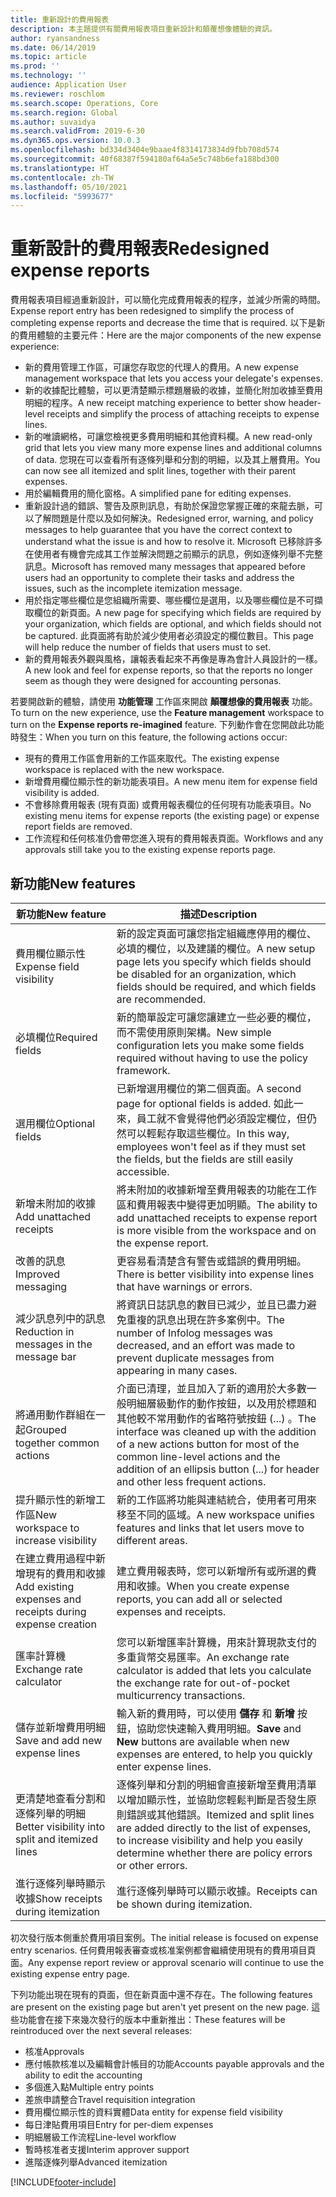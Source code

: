 ```yaml
---
title: 重新設計的費用報表
description: 本主題提供有關費用報表項目重新設計和顛覆想像體驗的資訊。
author: ryansandness
ms.date: 06/14/2019
ms.topic: article
ms.prod: ''
ms.technology: ''
audience: Application User
ms.reviewer: roschlom
ms.search.scope: Operations, Core
ms.search.region: Global
ms.author: suvaidya
ms.search.validFrom: 2019-6-30
ms.dyn365.ops.version: 10.0.3
ms.openlocfilehash: bd334d3404e9baae4f8314173834d9fbb708d574
ms.sourcegitcommit: 40f68387f594180af64a5e5c748b6efa188bd300
ms.translationtype: HT
ms.contentlocale: zh-TW
ms.lasthandoff: 05/10/2021
ms.locfileid: "5993677"
---
```

# <a name="redesigned-expense-reports"></a><span data-ttu-id="1afbd-103">重新設計的費用報表</span><span class="sxs-lookup"><span data-stu-id="1afbd-103">Redesigned expense reports</span></span>

<span data-ttu-id="1afbd-104">費用報表項目經過重新設計，可以簡化完成費用報表的程序，並減少所需的時間。</span><span class="sxs-lookup"><span data-stu-id="1afbd-104">Expense report entry has been redesigned to simplify the process of completing expense reports and decrease the time that is required.</span></span> <span data-ttu-id="1afbd-105">以下是新的費用體驗的主要元件：</span><span class="sxs-lookup"><span data-stu-id="1afbd-105">Here are the major components of the new expense experience:</span></span>

- <span data-ttu-id="1afbd-106">新的費用管理工作區，可讓您存取您的代理人的費用。</span><span class="sxs-lookup"><span data-stu-id="1afbd-106">A new expense management workspace that lets you access your delegate's expenses.</span></span>
- <span data-ttu-id="1afbd-107">新的收據配比體驗，可以更清楚顯示標題層級的收據，並簡化附加收據至費用明細的程序。</span><span class="sxs-lookup"><span data-stu-id="1afbd-107">A new receipt matching experience to better show header-level receipts and simplify the process of attaching receipts to expense lines.</span></span>
- <span data-ttu-id="1afbd-108">新的唯讀網格，可讓您檢視更多費用明細和其他資料欄。</span><span class="sxs-lookup"><span data-stu-id="1afbd-108">A new read-only grid that lets you view many more expense lines and additional columns of data.</span></span> <span data-ttu-id="1afbd-109">您現在可以查看所有逐條列舉和分割的明細，以及其上層費用。</span><span class="sxs-lookup"><span data-stu-id="1afbd-109">You can now see all itemized and split lines, together with their parent expenses.</span></span>
- <span data-ttu-id="1afbd-110">用於編輯費用的簡化窗格。</span><span class="sxs-lookup"><span data-stu-id="1afbd-110">A simplified pane for editing expenses.</span></span>
- <span data-ttu-id="1afbd-111">重新設計過的錯誤、警告及原則訊息，有助於保證您掌握正確的來龍去脈，可以了解問題是什麼以及如何解決。</span><span class="sxs-lookup"><span data-stu-id="1afbd-111">Redesigned error, warning, and policy messages to help guarantee that you have the correct context to understand what the issue is and how to resolve it.</span></span> <span data-ttu-id="1afbd-112">Microsoft 已移除許多在使用者有機會完成其工作並解決問題之前顯示的訊息，例如逐條列舉不完整訊息。</span><span class="sxs-lookup"><span data-stu-id="1afbd-112">Microsoft has removed many messages that appeared before users had an opportunity to complete their tasks and address the issues, such as the incomplete itemization message.</span></span>
- <span data-ttu-id="1afbd-113">用於指定哪些欄位是您組織所需要、哪些欄位是選用，以及哪些欄位是不可擷取欄位的新頁面。</span><span class="sxs-lookup"><span data-stu-id="1afbd-113">A new page for specifying which fields are required by your organization, which fields are optional, and which fields should not be captured.</span></span> <span data-ttu-id="1afbd-114">此頁面將有助於減少使用者必須設定的欄位數目。</span><span class="sxs-lookup"><span data-stu-id="1afbd-114">This page will help reduce the number of fields that users must to set.</span></span>
- <span data-ttu-id="1afbd-115">新的費用報表外觀與風格，讓報表看起來不再像是專為會計人員設計的一樣。</span><span class="sxs-lookup"><span data-stu-id="1afbd-115">A new look and feel for expense reports, so that the reports no longer seem as though they were designed for accounting personas.</span></span>

<span data-ttu-id="1afbd-116">若要開啟新的體驗，請使用 **功能管理** 工作區來開啟 **顛覆想像的費用報表** 功能。</span><span class="sxs-lookup"><span data-stu-id="1afbd-116">To turn on the new experience, use the **Feature management** workspace to turn on the **Expense reports re-imagined** feature.</span></span> <span data-ttu-id="1afbd-117">下列動作會在您開啟此功能時發生：</span><span class="sxs-lookup"><span data-stu-id="1afbd-117">When you turn on this feature, the following actions occur:</span></span>

- <span data-ttu-id="1afbd-118">現有的費用工作區會用新的工作區來取代。</span><span class="sxs-lookup"><span data-stu-id="1afbd-118">The existing expense workspace is replaced with the new workspace.</span></span>
- <span data-ttu-id="1afbd-119">新增費用欄位顯示性的新功能表項目。</span><span class="sxs-lookup"><span data-stu-id="1afbd-119">A new menu item for expense field visibility is added.</span></span>
- <span data-ttu-id="1afbd-120">不會移除費用報表 (現有頁面) 或費用報表欄位的任何現有功能表項目。</span><span class="sxs-lookup"><span data-stu-id="1afbd-120">No existing menu items for expense reports (the existing page) or expense report fields are removed.</span></span>
- <span data-ttu-id="1afbd-121">工作流程和任何核准仍會帶您進入現有的費用報表頁面。</span><span class="sxs-lookup"><span data-stu-id="1afbd-121">Workflows and any approvals still take you to the existing expense reports page.</span></span>

## <a name="new-features"></a><span data-ttu-id="1afbd-122">新功能</span><span class="sxs-lookup"><span data-stu-id="1afbd-122">New features</span></span>

| <span data-ttu-id="1afbd-123">新功能</span><span class="sxs-lookup"><span data-stu-id="1afbd-123">New feature</span></span> | <span data-ttu-id="1afbd-124">描述</span><span class="sxs-lookup"><span data-stu-id="1afbd-124">Description</span></span> |
|---|----|
| <span data-ttu-id="1afbd-125">費用欄位顯示性</span><span class="sxs-lookup"><span data-stu-id="1afbd-125">Expense field visibility</span></span> | <span data-ttu-id="1afbd-126">新的設定頁面可讓您指定組織應停用的欄位、必填的欄位，以及建議的欄位。</span><span class="sxs-lookup"><span data-stu-id="1afbd-126">A new setup page lets you specify which fields should be disabled for an organization, which fields should be required, and which fields are recommended.</span></span> |
| <span data-ttu-id="1afbd-127">必填欄位</span><span class="sxs-lookup"><span data-stu-id="1afbd-127">Required fields</span></span> | <span data-ttu-id="1afbd-128">新的簡單設定可讓您讓建立一些必要的欄位，而不需使用原則架構。</span><span class="sxs-lookup"><span data-stu-id="1afbd-128">New simple configuration lets you make some fields required without having to use the policy framework.</span></span> |
| <span data-ttu-id="1afbd-129">選用欄位</span><span class="sxs-lookup"><span data-stu-id="1afbd-129">Optional fields</span></span> | <span data-ttu-id="1afbd-130">已新增選用欄位的第二個頁面。</span><span class="sxs-lookup"><span data-stu-id="1afbd-130">A second page for optional fields is added.</span></span> <span data-ttu-id="1afbd-131">如此一來，員工就不會覺得他們必須設定欄位，但仍然可以輕鬆存取這些欄位。</span><span class="sxs-lookup"><span data-stu-id="1afbd-131">In this way, employees won't feel as if they must set the fields, but the fields are still easily accessible.</span></span> |
| <span data-ttu-id="1afbd-132">新增未附加的收據</span><span class="sxs-lookup"><span data-stu-id="1afbd-132">Add unattached receipts</span></span> | <span data-ttu-id="1afbd-133">將未附加的收據新增至費用報表的功能在工作區和費用報表中變得更加明顯。</span><span class="sxs-lookup"><span data-stu-id="1afbd-133">The ability to add unattached receipts to expense report is more visible from the workspace and on the expense report.</span></span> |
| <span data-ttu-id="1afbd-134">改善的訊息</span><span class="sxs-lookup"><span data-stu-id="1afbd-134">Improved messaging</span></span> | <span data-ttu-id="1afbd-135">更容易看清楚含有警告或錯誤的費用明細。</span><span class="sxs-lookup"><span data-stu-id="1afbd-135">There is better visibility into expense lines that have warnings or errors.</span></span> |
| <span data-ttu-id="1afbd-136">減少訊息列中的訊息</span><span class="sxs-lookup"><span data-stu-id="1afbd-136">Reduction in messages in the message bar</span></span>| <span data-ttu-id="1afbd-137">將資訊日誌訊息的數目已減少，並且已盡力避免重複的訊息出現在許多案例中。</span><span class="sxs-lookup"><span data-stu-id="1afbd-137">The number of Infolog messages was decreased, and an effort was made to prevent duplicate messages from appearing in many cases.</span></span> |
| <span data-ttu-id="1afbd-138">將通用動作群組在一起</span><span class="sxs-lookup"><span data-stu-id="1afbd-138">Grouped together common actions</span></span> | <span data-ttu-id="1afbd-139">介面已清理，並且加入了新的適用於大多數一般明細層級動作的動作按鈕，以及用於標題和其他較不常用動作的省略符號按鈕 (...) 。</span><span class="sxs-lookup"><span data-stu-id="1afbd-139">The interface was cleaned up with the addition of a new actions button for most of the common line-level actions and the addition of an ellipsis button (...) for header and other less frequent actions.</span></span> |
| <span data-ttu-id="1afbd-140">提升顯示性的新增工作區</span><span class="sxs-lookup"><span data-stu-id="1afbd-140">New workspace to increase visibility</span></span> | <span data-ttu-id="1afbd-141">新的工作區將功能與連結統合，使用者可用來移至不同的區域。</span><span class="sxs-lookup"><span data-stu-id="1afbd-141">A new workspace unifies features and links that let users move to different areas.</span></span> |
| <span data-ttu-id="1afbd-142">在建立費用過程中新增現有的費用和收據</span><span class="sxs-lookup"><span data-stu-id="1afbd-142">Add existing expenses and receipts during expense creation</span></span> | <span data-ttu-id="1afbd-143">建立費用報表時，您可以新增所有或所選的費用和收據。</span><span class="sxs-lookup"><span data-stu-id="1afbd-143">When you create expense reports, you can add all or selected expenses and receipts.</span></span> |
| <span data-ttu-id="1afbd-144">匯率計算機</span><span class="sxs-lookup"><span data-stu-id="1afbd-144">Exchange rate calculator</span></span> | <span data-ttu-id="1afbd-145">您可以新增匯率計算機，用來計算現款支付的多重貨幣交易匯率。</span><span class="sxs-lookup"><span data-stu-id="1afbd-145">An exchange rate calculator is added that lets you calculate the exchange rate for out-of-pocket multicurrency transactions.</span></span> |
| <span data-ttu-id="1afbd-146">儲存並新增費用明細</span><span class="sxs-lookup"><span data-stu-id="1afbd-146">Save and add new expense lines</span></span> | <span data-ttu-id="1afbd-147">輸入新的費用時，可以使用 **儲存** 和 **新增** 按鈕，協助您快速輸入費用明細。</span><span class="sxs-lookup"><span data-stu-id="1afbd-147">**Save** and **New** buttons are available when new expenses are entered, to help you quickly enter expense lines.</span></span> |
| <span data-ttu-id="1afbd-148">更清楚地查看分割和逐條列舉的明細</span><span class="sxs-lookup"><span data-stu-id="1afbd-148">Better visibility into split and itemized lines</span></span> | <span data-ttu-id="1afbd-149">逐條列舉和分割的明細會直接新增至費用清單以增加顯示性，並協助您輕鬆判斷是否發生原則錯誤或其他錯誤。</span><span class="sxs-lookup"><span data-stu-id="1afbd-149">Itemized and split lines are added directly to the list of expenses, to increase visibility and help you easily determine whether there are policy errors or other errors.</span></span> |
| <span data-ttu-id="1afbd-150">進行逐條列舉時顯示收據</span><span class="sxs-lookup"><span data-stu-id="1afbd-150">Show receipts during itemization</span></span> | <span data-ttu-id="1afbd-151">進行逐條列舉時可以顯示收據。</span><span class="sxs-lookup"><span data-stu-id="1afbd-151">Receipts can be shown during itemization.</span></span> |

<span data-ttu-id="1afbd-152">初次發行版本側重於費用項目案例。</span><span class="sxs-lookup"><span data-stu-id="1afbd-152">The initial release is focused on expense entry scenarios.</span></span> <span data-ttu-id="1afbd-153">任何費用報表審查或核准案例都會繼續使用現有的費用項目頁面。</span><span class="sxs-lookup"><span data-stu-id="1afbd-153">Any expense report review or approval scenario will continue to use the existing expense entry page.</span></span>

<span data-ttu-id="1afbd-154">下列功能出現在現有的頁面，但在新頁面中還不存在。</span><span class="sxs-lookup"><span data-stu-id="1afbd-154">The following features are present on the existing page but aren't yet present on the new page.</span></span> <span data-ttu-id="1afbd-155">這些功能會在接下來幾次發行的版本中重新推出：</span><span class="sxs-lookup"><span data-stu-id="1afbd-155">These features will be reintroduced over the next several releases:</span></span>

- <span data-ttu-id="1afbd-156">核准</span><span class="sxs-lookup"><span data-stu-id="1afbd-156">Approvals</span></span>
- <span data-ttu-id="1afbd-157">應付帳款核准以及編輯會計帳目的功能</span><span class="sxs-lookup"><span data-stu-id="1afbd-157">Accounts payable approvals and the ability to edit the accounting</span></span>
- <span data-ttu-id="1afbd-158">多個進入點</span><span class="sxs-lookup"><span data-stu-id="1afbd-158">Multiple entry points</span></span>
- <span data-ttu-id="1afbd-159">差旅申請整合</span><span class="sxs-lookup"><span data-stu-id="1afbd-159">Travel requisition integration</span></span>
- <span data-ttu-id="1afbd-160">費用欄位顯示性的資料實體</span><span class="sxs-lookup"><span data-stu-id="1afbd-160">Data entity for expense field visibility</span></span>
- <span data-ttu-id="1afbd-161">每日津貼費用項目</span><span class="sxs-lookup"><span data-stu-id="1afbd-161">Entry for per-diem expenses</span></span>
- <span data-ttu-id="1afbd-162">明細層級工作流程</span><span class="sxs-lookup"><span data-stu-id="1afbd-162">Line-level workflow</span></span>
- <span data-ttu-id="1afbd-163">暫時核准者支援</span><span class="sxs-lookup"><span data-stu-id="1afbd-163">Interim approver support</span></span>
- <span data-ttu-id="1afbd-164">進階逐條列舉</span><span class="sxs-lookup"><span data-stu-id="1afbd-164">Advanced itemization</span></span>


[!INCLUDE[footer-include](../includes/footer-banner.md)]